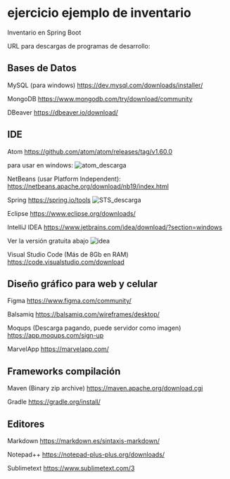 # ejercicio ejemplo de inventario
Inventario en Spring Boot

URL para descargas de programas de desarrollo:

## Bases de Datos
MySQL (para windows)
https://dev.mysql.com/downloads/installer/

MongoDB
https://www.mongodb.com/try/download/community

DBeaver
https://dbeaver.io/download/

## IDE

Atom
https://github.com/atom/atom/releases/tag/v1.60.0

para usar en windows:
![atom_descarga](https://github.com/carlos-lizarazo/ejercicioGit/assets/50891289/a20ffeb9-270c-44d8-8c86-2d3b4d7f4f12)

NetBeans (usar Platform Independent):
https://netbeans.apache.org/download/nb19/index.html

Spring
https://spring.io/tools
![STS_descarga](https://github.com/carlos-lizarazo/ejercicioGit/assets/50891289/1149246c-3b30-4004-8570-19722f503cc7)

Eclipse
https://www.eclipse.org/downloads/

IntelliJ IDEA
https://www.jetbrains.com/idea/download/?section=windows

Ver la versión gratuita abajo
![idea](https://github.com/carlos-lizarazo/ejercicioGit/assets/50891289/097ea8fa-718d-4554-a2ad-6508fc3423dd)


Visual Studio Code (Más de 8Gb en RAM)
https://code.visualstudio.com/download

## Diseño gráfico para web y celular

Figma
https://www.figma.com/community/

Balsamiq
https://balsamiq.com/wireframes/desktop/

Moqups (Descarga pagando, puede servidor como imagen)
https://app.moqups.com/sign-up

MarvelApp
https://marvelapp.com/

## Frameworks compilación

Maven (Binary zip archive)
https://maven.apache.org/download.cgi

Gradle
https://gradle.org/install/

## Editores

Markdown
https://markdown.es/sintaxis-markdown/

Notepad++
https://notepad-plus-plus.org/downloads/

Sublimetext
https://www.sublimetext.com/3


